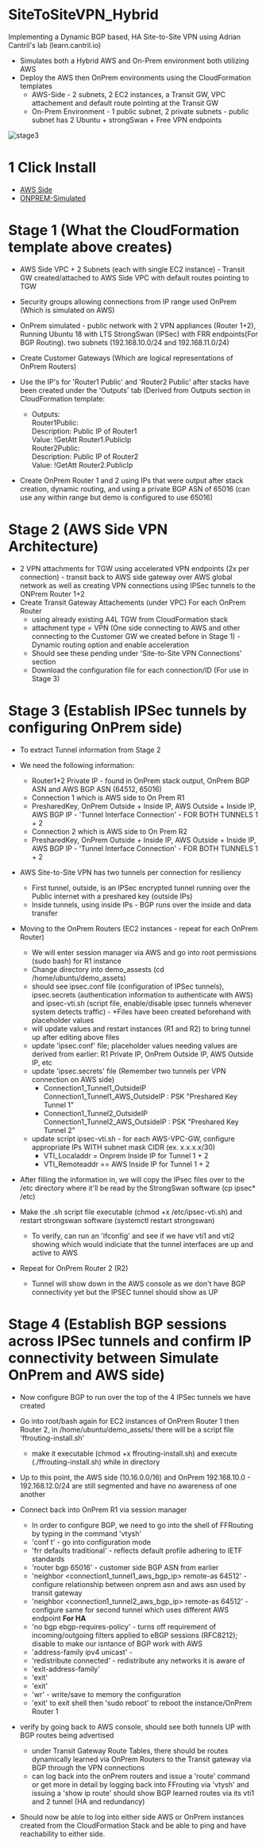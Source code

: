 # SiteToSiteVPN_Hybrid
Implementing a Dynamic BGP based, HA Site-to-Site VPN using Adrian Cantril's lab (learn.cantril.io)
- Simulates both a Hybrid AWS and On-Prem environment both utilizing AWS
- Deploy the AWS then OnPrem environments using the CloudFormation templates
    - AWS-Side - 2 subnets, 2 EC2 instances, a Transit GW, VPC attachement and default route pointing at the Transit GW
    - On-Prem Environment - 1 public subnet, 2 private subnets - public subnet has 2 Ubuntu + strongSwan + Free VPN endpoints
    
![stage3](stage3.JPG)

# 1 Click Install

- [AWS Side](https://console.aws.amazon.com/cloudformation/home?region=us-east-1#/stacks/quickcreate?templateURL=https://cf-templates-30zc7z9turk3-us-east-1.s3.amazonaws.com/20220042DZ-S2SVPN-AWS.yaml&stackName=AWS)
- [ONPREM-Simulated](https://console.aws.amazon.com/cloudformation/home?region=us-east-1#/stacks/quickcreate?templateURL=https://cf-templates-30zc7z9turk3-us-east-1.s3.amazonaws.com/S2SVPN-ONPREM.yaml&stackName=ONPREM)

# Stage 1 (What the CloudFormation template above creates)
- AWS Side VPC + 2 Subnets (each with single EC2 instance) - Transit GW created/attached to AWS Side VPC with default routes pointing to TGW
- Security groups allowing connections from IP range used OnPrem (Which is simulated on AWS)
- OnPrem simulated - public network with 2 VPN appliances (Router 1+2), Running Ubuntu 18 with LTS StrongSwan (IPSec) with FRR endpoints(For BGP Routing). two subnets (192.168.10.0/24 and 192.168.11.0/24)

- Create Customer Gateways (Which are logical representations of OnPrem Routers)
- Use the IP's for 'Router1 Public' and 'Router2 Public' after stacks have been created under the 'Outputs' tab (Derived from Outputs section in CloudFormation template: 
    - Outputs:<br/>
        Router1Public:<br/>
            Description: Public IP of Router1<br/>
            Value: !GetAtt Router1.PublicIp<br/>
        Router2Public:<br/>
            Description: Public IP of Router2<br/>
            Value: !GetAtt Router2.PublicIp<br/>
    
- Create OnPrem Router 1 and 2 using IPs that were output after stack creation, dynamic routing, and using a private BGP ASN of 65016 (can use any within range but demo is configured to use 65016)

# Stage 2 (AWS Side VPN Architecture)
- 2 VPN attachments for TGW using accelerated VPN endpoints (2x per connection) - transit back to AWS side gateway over AWS global network as well as creating VPN connections using IPSec tunnels to the ONPrem Router 1+2
- Create Transit Gateway Attachements (under VPC) For each OnPrem Router
    - using already existing A4L TGW from CloudFormation stack
    - attachment type = VPN (One side connecting to AWS and other connecting to the Customer GW we created before in Stage 1) - Dynamic routing option and enable acceleration
    - Should see these pending under 'Site-to-Site VPN Connections' section
    - Download the configuration file for each connection/ID (For use in Stage 3)

# Stage 3 (Establish IPSec tunnels by configuring OnPrem side)
- To extract Tunnel information from Stage 2
- We need the following information:
    - Router1+2 Private IP - found in OnPrem stack output, OnPrem BGP ASN and AWS BGP ASN (64512, 65016)
    - Connection 1 which is AWS side to On Prem R1 
    - PresharedKey, OnPrem Outside + Inside IP, AWS Outside + Inside IP, AWS BGP IP - 'Tunnel Interface Connection' - FOR BOTH TUNNELS 1 + 2
    - Connection 2 which is AWS side to On Prem R2
    - PresharedKey, OnPrem Outside + Inside IP, AWS Outside + Inside IP, AWS BGP IP - 'Tunnel Interface Connection' - FOR BOTH TUNNELS 1 + 2
- AWS Site-to-Site VPN has two tunnels per connection for resiliency 
    - First tunnel, outside, is an IPSec encrypted tunnel running over the Public internet with a preshared key (outside IPs) 
    - Inside tunnels, using inside IPs - BGP runs over the inside and data transfer

- Moving to the OnPrem Routers (EC2 instances - repeat for each OnPrem Router)
    - We will enter session manager via AWS and go into root permissions (sudo bash) for R1 instance
    - Change directory into demo_assests (cd /home/ubuntu/demo_assets)
    - should see ipsec.conf file (configuration of IPSec tunnels), ipsec.secrets (authentication information to authenticate with AWS) and ipsec-vti.sh (script file, enable/disable ipsec tunnels whenever system detects traffic) - *Files have been created beforehand with placeholder values
    - will update values and restart instances (R1 and R2) to bring tunnel up after editing above files
    - update 'ipsec.conf' file; placeholder values needing values are derived from earlier: R1 Private IP, OnPrem Outside IP, AWS Outside IP, etc
    - update 'ipsec.secrets' file (Remember two tunnels per VPN connection on AWS side)
        - Connection1_Tunnel1_OutsideIP Connection1_Tunnel1_AWS_OutsideIP : PSK "Preshared Key Tunnel 1" 
        - Connection1_Tunnel2_OutsideIP Connection1_Tunnel2_AWS_OutsideIP : PSK "Preshared Key Tunnel 2" 
    - update script ipsec-vti.sh - for each AWS-VPC-GW, configure appropriate IPs WITH subnet mask CIDR (ex. x.x.x.x/30)
        - VTI_Localaddr = Onprem Inside IP for Tunnel 1 + 2
        - VTI_Remoteaddr == AWS Inside IP for Tunnel 1 + 2

- After filling the information in, we will copy the IPsec files over to the /etc directory where it'll be read by the StrongSwan software (cp ipsec* /etc)
- Make the .sh script file executable (chmod +x /etc/ipsec-vti.sh) and restart strongswan software (systemctl restart strongswan)
    - To verify, can run an 'ifconfig' and see if we have vti1 and vti2 showing which would indiciate that the tunnel interfaces are up and active to AWS
- Repeat for OnPrem Router 2 (R2)
    - Tunnel will show down in the AWS console as we don't have BGP connectivity yet but the IPSEC tunnel should show as UP

# Stage 4 (Establish BGP sessions across IPSec tunnels and confirm IP connectivity between Simulate OnPrem and AWS side)
- Now configure BGP to run over the top of the 4 IPSec tunnels we have created
- Go into root/bash again for EC2 instances of OnPrem Router 1 then Router 2, in /home/ubuntu/demo_assets/ there will be a script file 'ffrouting-install.sh'
    - make it executable (chmod +x ffrouting-install.sh) and execute (./ffrouting-install.sh) while in directory
- Up to this point, the AWS side (10.16.0.0/16) and OnPrem 192.168.10.0 - 192.168.12.0/24 are still segmented and have no awareness of one another

- Connect back into OnPrem R1 via session manager
    - In order to configure BGP, we need to go into the shell of FFRouting by typing in the command 'vtysh'
    - 'conf t'                                                    - go into configuration mode
    - 'frr defaults traditional'                                  - reflects default profile adhering to IETF standards
    - 'router bgp 65016'                                          - customer side BGP ASN from earlier
    - 'neighbor <connection1_tunnel1_aws_bgp_ip> remote-as 64512' - configure relationship between onprem asn and aws asn used by transit gateway
    - 'neighbor <connection1_tunnel2_aws_bgp_ip> remote-as 64512' - configure same for second tunnel which uses different AWS endpoint **For HA**
    - 'no bgp ebgp-requires-policy'                               - turns off requirement of incoming/outgoing filters applied to eBGP sessions (RFC8212); disable to make our isntance of BGP work with AWS
    - 'address-family ipv4 unicast'                               - 
    - 'redistribute connected'                                    - redistribute any networks it is aware of
    - 'exit-address-family'
    - 'exit'
    - 'exit'
    - 'wr'                                                        - write/save to memory the configuration
    - 'exit' to exit shell then 'sudo reboot' to reboot the instance/OnPrem Router 1
 
 - verify by going back to AWS console, should see both tunnels UP with BGP routes being advertised
    - under Transit Gateway Route Tables, there should be routes dynamically learned via OnPrem Routers to the Transit gateway via BGP through the VPN connections
    - can log back into the onPrem routers and issue a 'route' command or get more in detail by logging back into FFrouting via 'vtysh' and issuing a 'show ip route' should show BGP learned routes via its vti1 and 2 tunnel (HA and redundancy)

- Should now be able to log into either side AWS or OnPrem instances created from the CloudFormation Stack and be able to ping and have reachability to either side.

     
    
